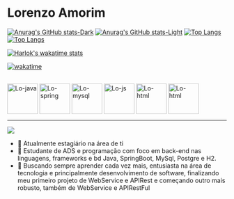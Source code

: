 
# Lorenzo Amorim

[![Anurag's GitHub stats-Dark](https://github-readme-stats.vercel.app/api?username=LorenzoAmorim&rank_icon=github&count_private=true&show_icons=true&theme=dark#gh-dark-mode-only)](https://github.com/LorenzoAmorim/github-readme-stats#gh-dark-mode-only)
[![Anurag's GitHub stats-Light](https://github-readme-stats.vercel.app/api?username=LorenzoAmorim&show_icons=true&theme=default#gh-light-mode-only)](https://github.com/LorenzoAmorim/github-readme-stats#gh-light-mode-only) [![Top Langs](https://github-readme-stats.vercel.app/api/top-langs/?username=LorenzoAmorim&layout=donut&theme=dark#gh-dark-mode-only)](https://github.com/LorenzoAmorim/github-readme-stats#gh-dark-mode-only)
[![Top Langs](https://github-readme-stats.vercel.app/api/top-langs/?username=LorenzoAmorim&layout=donut&theme=default#gh-light-mode-only)](https://github.com/LorenzoAmorim/github-readme-stats#gh-light-mode-only)

[![Harlok's wakatime stats](https://github-readme-stats.vercel.app/api/wakatime?username=lorenzoamorim)](https://github.com/anuraghazra/github-readme-stats)

[![wakatime](https://wakatime.com/badge/user/18695755-5a18-42cc-90b1-d5901aaf6990.svg)](https://wakatime.com/@18695755-5a18-42cc-90b1-d5901aaf6990)


<div style="display: inline_block"><br>
<img align="center" alt="Lo-java" height="70" width="70" src="https://cdn.jsdelivr.net/gh/devicons/devicon/icons/java/java-original-wordmark.svg" />
<img align="center" alt="Lo-spring" height="70" width="70" src="https://cdn.jsdelivr.net/gh/devicons/devicon/icons/spring/spring-original-wordmark.svg" />
<img align="center" alt="Lo-mysql" height="70" width="70" src="https://cdn.jsdelivr.net/gh/devicons/devicon/icons/mysql/mysql-original-wordmark.svg" />
 <img align="center" alt="Lo-js" height="70" width="70" src="https://cdn.jsdelivr.net/gh/devicons/devicon/icons/javascript/javascript-plain.svg" />
<img align="center" alt="Lo-html" height="70" width="70" src="https://cdn.jsdelivr.net/gh/devicons/devicon/icons/html5/html5-original-wordmark.svg" />
<img align="center" alt="Lo-html" height="70" width="70"  src="https://cdn.jsdelivr.net/gh/devicons/devicon/icons/css3/css3-original-wordmark.svg" />
  <hr>
<a href="https://www.linkedin.com/in/lorenzoamorim/"><img src="https://img.shields.io/badge/LinkedIn-0077B5?style=for-the-badge&logo=linkedin&logoColor=white" target="_blank"></a>
</div>

<PARA ESCONDER ALGO NO STATUS>
 <![Anurag's GitHub stats](https://github-readme-stats.vercel.app/api?username=LorenzoAmorim&hide=contribs,prs)>
  

- 🔭 Atualmente estagiário na área de ti
- 🌱 Estudante de ADS e programação com foco em back-end nas linguagens, frameworks e bd Java, SpringBoot, MySql, Postgre e H2.
- 🤔 Buscando sempre aprender cada vez mais, entusiasta na área de tecnologia e principalmente desenvolvimento de software, finalizando meu primeiro projeto de WebService e APIRest e começando outro mais robusto, também de WebService e APIRestFul
